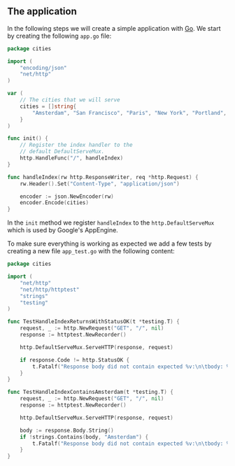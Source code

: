 ## The application

In the following steps we will create a simple application with [Go](http://golang.org). We start by creating the following `app.go` file:

``` go
package cities

import (
	"encoding/json"
	"net/http"
)

var (
	// The cities that we will serve
	cities = []string{
		"Amsterdam", "San Francisco", "Paris", "New York", "Portland",
	}
)

func init() {
	// Register the index handler to the
	// default DefaultServeMux.
	http.HandleFunc("/", handleIndex)
}

func handleIndex(rw http.ResponseWriter, req *http.Request) {
	rw.Header().Set("Content-Type", "application/json")

	encoder := json.NewEncoder(rw)
	encoder.Encode(cities)
}
```

In the `init` method we register `handleIndex` to the `http.DefaultServeMux` which is used by Google's AppEngine.

To make sure everything is working as expected we add a few tests by creating a new file `app_test.go` with the following content:

``` go
package cities

import (
	"net/http"
	"net/http/httptest"
	"strings"
	"testing"
)

func TestHandleIndexReturnsWithStatusOK(t *testing.T) {
	request, _ := http.NewRequest("GET", "/", nil)
	response := httptest.NewRecorder()

	http.DefaultServeMux.ServeHTTP(response, request)

	if response.Code != http.StatusOK {
		t.Fatalf("Response body did not contain expected %v:\n\tbody: %v", "200", response.Code)
	}
}

func TestHandleIndexContainsAmsterdam(t *testing.T) {
	request, _ := http.NewRequest("GET", "/", nil)
	response := httptest.NewRecorder()

	http.DefaultServeMux.ServeHTTP(response, request)

	body := response.Body.String()
	if !strings.Contains(body, "Amsterdam") {
		t.Fatalf("Response body did not contain expected %v:\n\tbody: %v", "Amsterdam", body)
	}
}
```

